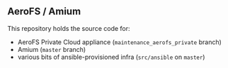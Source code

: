 AeroFS / Amium
---

This repository holds the source code for:
  - AeroFS Private Cloud appliance (`maintenance_aerofs_private` branch)
  - Amium (`master` branch)
  - various bits of ansible-provisioned infra (`src/ansible` on `master`)


